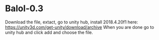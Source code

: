 # Balol-0.3

Download the file, extact, go to unity hub, install 2018.4.20f1 here: https://unity3d.com/get-unity/download/archive
When you are done go to unity hub and click add and choose the file.
